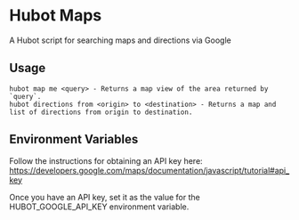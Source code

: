 Hubot Maps
==========
A Hubot script for searching maps and directions via Google

Usage
-----
```
hubot map me <query> - Returns a map view of the area returned by `query`.
hubot directions from <origin> to <destination> - Returns a map and list of directions from origin to destination.
```

Environment Variables
---------------------
Follow the instructions for obtaining an API key here:
https://developers.google.com/maps/documentation/javascript/tutorial#api_key

Once you have an API key, set it as the value for the HUBOT_GOOGLE_API_KEY environment variable.
